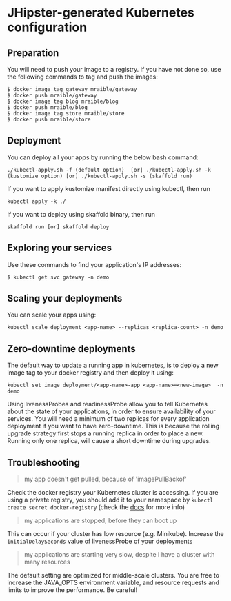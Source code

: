 # JHipster-generated Kubernetes configuration

## Preparation

You will need to push your image to a registry. If you have not done so, use the following commands to tag and push the images:

```
$ docker image tag gateway mraible/gateway
$ docker push mraible/gateway
$ docker image tag blog mraible/blog
$ docker push mraible/blog
$ docker image tag store mraible/store
$ docker push mraible/store
```

## Deployment

You can deploy all your apps by running the below bash command:

```
./kubectl-apply.sh -f (default option)  [or] ./kubectl-apply.sh -k (kustomize option) [or] ./kubectl-apply.sh -s (skaffold run)
```

If you want to apply kustomize manifest directly using kubectl, then run

```
kubectl apply -k ./
```

If you want to deploy using skaffold binary, then run

```
skaffold run [or] skaffold deploy
```

## Exploring your services

Use these commands to find your application's IP addresses:

```
$ kubectl get svc gateway -n demo
```

## Scaling your deployments

You can scale your apps using:

```
kubectl scale deployment <app-name> --replicas <replica-count> -n demo
```

## Zero-downtime deployments

The default way to update a running app in kubernetes, is to deploy a new image tag to your docker registry and then deploy it using:

```
kubectl set image deployment/<app-name>-app <app-name>=<new-image>  -n demo
```

Using livenessProbes and readinessProbe allow you to tell Kubernetes about the state of your applications, in order to ensure availability of your services. You will need a minimum of two replicas for every application deployment if you want to have zero-downtime.
This is because the rolling upgrade strategy first stops a running replica in order to place a new. Running only one replica, will cause a short downtime during upgrades.

## Troubleshooting

> my app doesn't get pulled, because of 'imagePullBackof'

Check the docker registry your Kubernetes cluster is accessing. If you are using a private registry, you should add it to your namespace by `kubectl create secret docker-registry` (check the [docs](https://kubernetes.io/docs/tasks/configure-pod-container/pull-image-private-registry/) for more info)

> my applications are stopped, before they can boot up

This can occur if your cluster has low resource (e.g. Minikube). Increase the `initialDelaySeconds` value of livenessProbe of your deployments

> my applications are starting very slow, despite I have a cluster with many resources

The default setting are optimized for middle-scale clusters. You are free to increase the JAVA_OPTS environment variable, and resource requests and limits to improve the performance. Be careful!
